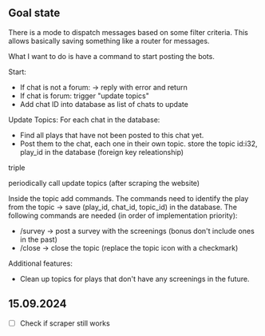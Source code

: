 ## Goal state

There is a mode to dispatch messages based on some filter criteria. This allows basically saving something like a router for messages. 

What I want to do is have a command to start posting the bots.

Start:
- If chat is not a forum: -> reply with error and return
- If chat is forum: trigger "update topics"
- Add chat ID into database as list of chats to update

Update Topics:
For each chat in the database:
- Find all plays that have not been posted to this chat yet.
- Post them to the chat, each one in their own topic. store the topic id:i32, play_id in the database (foreign key releationship)

triple


periodically call update topics (after scraping the website)

Inside the topic add commands. The commands need to identify the play from the topic -> save (play_id, chat_id, topic_id) in the database.
The following commands are needed (in order of implementation priority):
- /survey -> post a survey with the screenings (bonus don't include ones in the past)
- /close -> close the topic (replace the topic icon with a checkmark)


Additional features:
- Clean up topics for plays that don't have any screenings in the future.

## 15.09.2024
- [ ] Check if scraper still works
